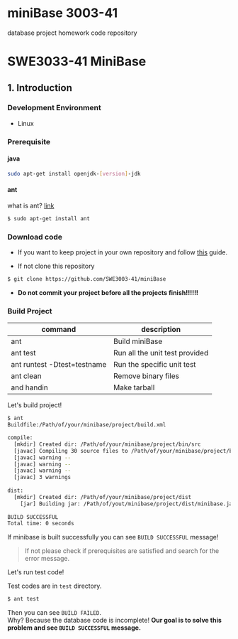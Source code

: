 # miniBase 3003-41
database project homework code repository


# SWE3033-41 MiniBase 

## 1. Introduction 

### Development Environment 
- Linux 

### Prerequisite
#### java
```bash
sudo apt-get install openjdk-[version]-jdk
```

#### ant 
what is ant? [link](http://ant.apache.org/) 
```bash
$ sudo apt-get install ant 
```

### Download code 

- If you want to keep project in your own repository and follow [this](https://github.com/SWE3003-41/ClassMaterial#work-on-your-own-account) guide.  

- If not clone this repository 
```bash
$ git clone https://github.com/SWE3003-41/miniBase
```

- **Do not commit your project before all the projects finish!!!!!!**

### Build Project

|command|description|
|----------|-----------------------------------------|
|ant|Build miniBase|
|ant test|Run all the unit test provided|
|ant runtest -Dtest=testname|Run the specific unit test|
|ant clean|Remove binary files|
|and handin|Make tarball|

Let's build project!
```bash
$ ant
Buildfile:/Path/of/your/minibase/project/build.xml

compile:
  [mkdir] Created dir: /Path/of/your/minibase/project/bin/src
  [javac] Compiling 30 source files to /Path/of/your/minibase/project/bin/src
  [javac] warning --
  [javac] warning --
  [javac] warning --
  [javac] 3 warnings
  
dist:
  [mkdir] Created dir: /Path/of/your/minibase/project/dist
    [jar] Building jar: /Path/of/yout/minibase/project/dist/minibase.jar
    
BUILD SUCCESSFUL
Total time: 0 seconds
```

If minibase is built successfully you can see `BUILD SUCCESSFUL` message!
> If not please check if prerequisites are satisfied and search for the error message.

Let's run test code! 

Test codes are in `test` directory. 
```bash
$ ant test
```
Then you can see `BUILD FAILED`.   
Why? Because the database code is incomplete!
**Our goal is to solve this problem and see `BUILD SUCCESSFUL` message.**
